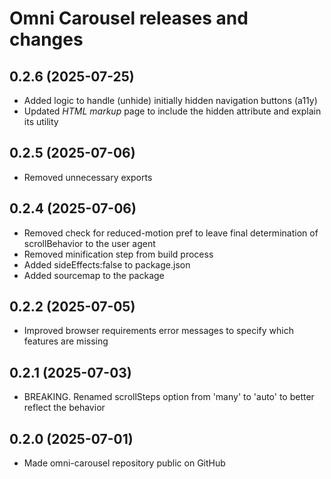 
Omni Carousel releases and changes
================================================================================


0.2.6 (2025-07-25)
----------------------------------------

-   Added logic to handle (unhide) initially hidden navigation buttons (a11y)
-   Updated *HTML markup* page to include the hidden attribute and explain its utility


0.2.5 (2025-07-06)
----------------------------------------

-   Removed unnecessary exports


0.2.4 (2025-07-06)
----------------------------------------

-   Removed check for reduced-motion pref to leave final determination of scrollBehavior to the user agent
-   Removed minification step from build process
-   Added sideEffects:false to package.json
-   Added sourcemap to the package


0.2.2 (2025-07-05)
----------------------------------------

-   Improved browser requirements error messages to specify which features are missing


0.2.1 (2025-07-03)
----------------------------------------

-   BREAKING. Renamed scrollSteps option from 'many' to 'auto' to better reflect the behavior


0.2.0 (2025-07-01)
----------------------------------------

-   Made omni-carousel repository public on GitHub
